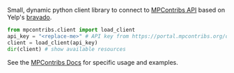 Small, dynamic python client library to connect to [MPContribs API](https://api.mpcontribs.org) based on Yelp's [bravado](https://bravado.readthedocs.io).

```python
from mpcontribs.client import load_client
api_key = "<replace-me>" # API key from https://portal.mpcontribs.org/dashboard
client = load_client(api_key)
dir(client) # show available resources
```

See the [MPContribs Docs](https://mpcontribs.org) for specific usage and examples.

